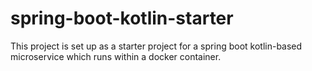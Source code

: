 # spring-boot-kotlin-starter

This project is set up as a starter project for a spring boot kotlin-based 
microservice which runs within a docker container. 